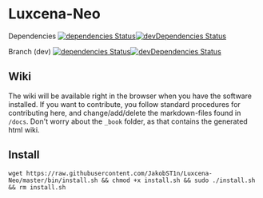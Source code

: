 # Luxcena-Neo
Dependencies  [![dependencies Status](https://david-dm.org/jakobst1n/luxcena-neo/dev/status.svg)](https://david-dm.org/jakobst1n/luxcena-neo)[![devDependencies Status](https://david-dm.org/jakobst1n/luxcena-neo/dev/dev-status.svg)](https://david-dm.org/jakobst1n/luxcena-neo?type=dev)

Branch (dev)  [![dependencies Status](https://david-dm.org/jakobst1n/luxcena-neo/dev/status.svg)](https://david-dm.org/jakobst1n/luxcena-neo/dev)[![devDependencies Status](https://david-dm.org/jakobst1n/luxcena-neo/dev/dev-status.svg)](https://david-dm.org/jakobst1n/luxcena-neo/dev?type=dev)


## Wiki
The wiki will be available right in the browser when you have the software installed. If you want to contribute, you follow standard procedures for contributing here, and change/add/delete the markdown-files found in `/docs`. Don't worry about the `_book` folder, as that contains the generated html wiki.
## Install
```
wget https://raw.githubusercontent.com/JakobST1n/Luxcena-Neo/master/bin/install.sh && chmod +x install.sh && sudo ./install.sh && rm install.sh
```
